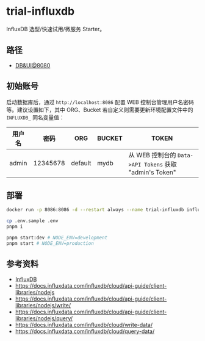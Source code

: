 # trial-influxdb

InfluxDB 选型/快速试用/微服务 Starter。

## 路径

- [DB&UI@8080](http://localhost:8086)

## 初始账号

启动数据库后，通过 `http://localhost:8086` 配置 WEB 控制台管理用户名密码等。建议设置如下，其中 ORG、Bucket 若自定义则需要更新环境配置文件中的 `INFLUXDB_` 同名变量值：

| 用户名 | 密码     | ORG     | BUCKET | TOKEN                                                   |
| ------ | -------- | ------- | ------ | ------------------------------------------------------- |
| admin  | 12345678 | default | mydb   | 从 WEB 控制台的 `Data->API Tokens` 获取 "admin's Token" |

## 部署

```bash
docker run -p 8086:8086 -d --restart always --name trial-influxdb influxdb

cp .env.sample .env
pnpm i

pnpm start:dev # NODE_ENV=development
pnpm start # NODE_ENV=production
```

## 参考资料

- [InfluxDB](https://hub.docker.com/_/influxdb)
- https://docs.influxdata.com/influxdb/cloud/api-guide/client-libraries/nodejs
- https://docs.influxdata.com/influxdb/cloud/api-guide/client-libraries/nodejs/write/
- https://docs.influxdata.com/influxdb/cloud/api-guide/client-libraries/nodejs/query/
- https://docs.influxdata.com/influxdb/cloud/write-data/
- https://docs.influxdata.com/influxdb/cloud/query-data/
